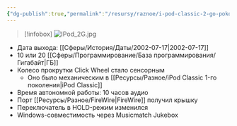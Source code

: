 ```yaml
---
{"dg-publish":true,"permalink":"/resursy/raznoe/i-pod-classic-2-go-pokoleniya/"}
---
```


> [!infobox]
> ![IPod_2G.jpg](/img/user/%D0%90%D1%80%D1%85%D0%B8%D0%B2/%D0%9A%D1%8D%D1%88/IPod_2G.jpg)
- Дата выхода: [[Сферы/История/Даты/2002-07-17\|2002-07-17]]  
- 10 или 20 [[Сферы/Программирование/База программирования/Гигабайт\|ГБ]]
- Колесо прокрутки Click Wheel стало сенсорным
	- Оно было механическим в [[Ресурсы/Разное/iPod Classic 1-го поколения\|iPod Classic]]
- Время автономной работы: 10 часов аудио
- Порт [[Ресурсы/Разное/FireWire\|FireWire]] получил крышку 
- Переключатель в HOLD-режим изменился 
- Windows-совместимость через Musicmatch Jukebox